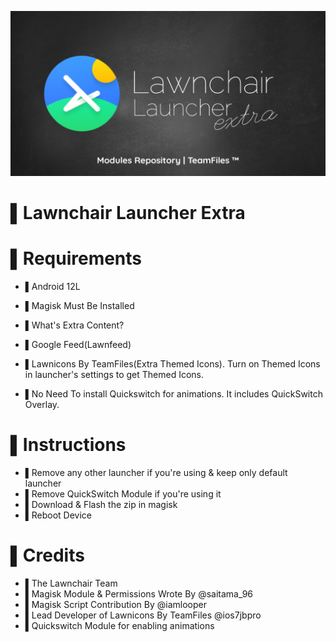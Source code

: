![System Less Lawnchair](https://github.com/RayanShareef07/System-Less-Lawnchair/blob/main/System%20Less%20Lawnchair.png)
# ▌Lawnchair Launcher Extra 

# ▌Requirements
- ▌Android 12L
- ▌Magisk Must Be Installed

- ▌What's Extra Content? 
- ▌Google Feed(Lawnfeed)
- ▌Lawnicons By TeamFiles(Extra Themed Icons). Turn on Themed Icons in launcher's settings to get Themed Icons.
- ▌No Need To install Quickswitch for animations. It includes QuickSwitch Overlay.

# ▌Instructions
- ▌Remove any other launcher if you're using & keep only default launcher
- ▌Remove QuickSwitch Module if you're using it
- ▌Download & Flash the zip in magisk
- ▌Reboot Device

# ▌Credits
- ▌The Lawnchair Team
- ▌Magisk Module & Permissions Wrote By @saitama_96
- ▌Magisk Script Contribution By @iamlooper
- ▌Lead Developer of Lawnicons By TeamFiles @ios7jbpro
- ▌Quickswitch Module for enabling animations
